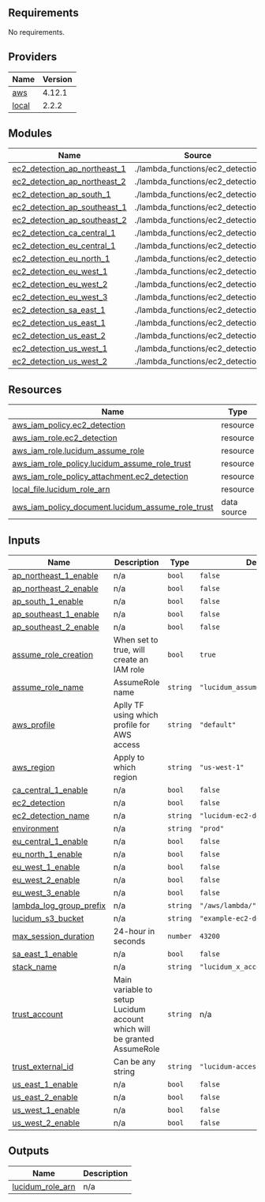 <!-- BEGIN_TF_DOCS -->
## Requirements

No requirements.

## Providers

| Name | Version |
|------|---------|
| <a name="provider_aws"></a> [aws](#provider\_aws) | 4.12.1 |
| <a name="provider_local"></a> [local](#provider\_local) | 2.2.2 |

## Modules

| Name | Source | Version |
|------|--------|---------|
| <a name="module_ec2_detection_ap_northeast_1"></a> [ec2\_detection\_ap\_northeast\_1](#module\_ec2\_detection\_ap\_northeast\_1) | ./lambda_functions/ec2_detection | n/a |
| <a name="module_ec2_detection_ap_northeast_2"></a> [ec2\_detection\_ap\_northeast\_2](#module\_ec2\_detection\_ap\_northeast\_2) | ./lambda_functions/ec2_detection | n/a |
| <a name="module_ec2_detection_ap_south_1"></a> [ec2\_detection\_ap\_south\_1](#module\_ec2\_detection\_ap\_south\_1) | ./lambda_functions/ec2_detection | n/a |
| <a name="module_ec2_detection_ap_southeast_1"></a> [ec2\_detection\_ap\_southeast\_1](#module\_ec2\_detection\_ap\_southeast\_1) | ./lambda_functions/ec2_detection | n/a |
| <a name="module_ec2_detection_ap_southeast_2"></a> [ec2\_detection\_ap\_southeast\_2](#module\_ec2\_detection\_ap\_southeast\_2) | ./lambda_functions/ec2_detection | n/a |
| <a name="module_ec2_detection_ca_central_1"></a> [ec2\_detection\_ca\_central\_1](#module\_ec2\_detection\_ca\_central\_1) | ./lambda_functions/ec2_detection | n/a |
| <a name="module_ec2_detection_eu_central_1"></a> [ec2\_detection\_eu\_central\_1](#module\_ec2\_detection\_eu\_central\_1) | ./lambda_functions/ec2_detection | n/a |
| <a name="module_ec2_detection_eu_north_1"></a> [ec2\_detection\_eu\_north\_1](#module\_ec2\_detection\_eu\_north\_1) | ./lambda_functions/ec2_detection | n/a |
| <a name="module_ec2_detection_eu_west_1"></a> [ec2\_detection\_eu\_west\_1](#module\_ec2\_detection\_eu\_west\_1) | ./lambda_functions/ec2_detection | n/a |
| <a name="module_ec2_detection_eu_west_2"></a> [ec2\_detection\_eu\_west\_2](#module\_ec2\_detection\_eu\_west\_2) | ./lambda_functions/ec2_detection | n/a |
| <a name="module_ec2_detection_eu_west_3"></a> [ec2\_detection\_eu\_west\_3](#module\_ec2\_detection\_eu\_west\_3) | ./lambda_functions/ec2_detection | n/a |
| <a name="module_ec2_detection_sa_east_1"></a> [ec2\_detection\_sa\_east\_1](#module\_ec2\_detection\_sa\_east\_1) | ./lambda_functions/ec2_detection | n/a |
| <a name="module_ec2_detection_us_east_1"></a> [ec2\_detection\_us\_east\_1](#module\_ec2\_detection\_us\_east\_1) | ./lambda_functions/ec2_detection | n/a |
| <a name="module_ec2_detection_us_east_2"></a> [ec2\_detection\_us\_east\_2](#module\_ec2\_detection\_us\_east\_2) | ./lambda_functions/ec2_detection | n/a |
| <a name="module_ec2_detection_us_west_1"></a> [ec2\_detection\_us\_west\_1](#module\_ec2\_detection\_us\_west\_1) | ./lambda_functions/ec2_detection | n/a |
| <a name="module_ec2_detection_us_west_2"></a> [ec2\_detection\_us\_west\_2](#module\_ec2\_detection\_us\_west\_2) | ./lambda_functions/ec2_detection | n/a |

## Resources

| Name | Type |
|------|------|
| [aws_iam_policy.ec2_detection](https://registry.terraform.io/providers/hashicorp/aws/latest/docs/resources/iam_policy) | resource |
| [aws_iam_role.ec2_detection](https://registry.terraform.io/providers/hashicorp/aws/latest/docs/resources/iam_role) | resource |
| [aws_iam_role.lucidum_assume_role](https://registry.terraform.io/providers/hashicorp/aws/latest/docs/resources/iam_role) | resource |
| [aws_iam_role_policy.lucidum_assume_role_trust](https://registry.terraform.io/providers/hashicorp/aws/latest/docs/resources/iam_role_policy) | resource |
| [aws_iam_role_policy_attachment.ec2_detection](https://registry.terraform.io/providers/hashicorp/aws/latest/docs/resources/iam_role_policy_attachment) | resource |
| [local_file.lucidum_role_arn](https://registry.terraform.io/providers/hashicorp/local/latest/docs/resources/file) | resource |
| [aws_iam_policy_document.lucidum_assume_role_trust](https://registry.terraform.io/providers/hashicorp/aws/latest/docs/data-sources/iam_policy_document) | data source |

## Inputs

| Name | Description | Type | Default | Required |
|------|-------------|------|---------|:--------:|
| <a name="input_ap_northeast_1_enable"></a> [ap\_northeast\_1\_enable](#input\_ap\_northeast\_1\_enable) | n/a | `bool` | `false` | no |
| <a name="input_ap_northeast_2_enable"></a> [ap\_northeast\_2\_enable](#input\_ap\_northeast\_2\_enable) | n/a | `bool` | `false` | no |
| <a name="input_ap_south_1_enable"></a> [ap\_south\_1\_enable](#input\_ap\_south\_1\_enable) | n/a | `bool` | `false` | no |
| <a name="input_ap_southeast_1_enable"></a> [ap\_southeast\_1\_enable](#input\_ap\_southeast\_1\_enable) | n/a | `bool` | `false` | no |
| <a name="input_ap_southeast_2_enable"></a> [ap\_southeast\_2\_enable](#input\_ap\_southeast\_2\_enable) | n/a | `bool` | `false` | no |
| <a name="input_assume_role_creation"></a> [assume\_role\_creation](#input\_assume\_role\_creation) | When set to true, will create an IAM role | `bool` | `true` | no |
| <a name="input_assume_role_name"></a> [assume\_role\_name](#input\_assume\_role\_name) | AssumeRole name | `string` | `"lucidum_assume_role"` | no |
| <a name="input_aws_profile"></a> [aws\_profile](#input\_aws\_profile) | Aplly TF using which profile for AWS access | `string` | `"default"` | no |
| <a name="input_aws_region"></a> [aws\_region](#input\_aws\_region) | Apply to which region | `string` | `"us-west-1"` | no |
| <a name="input_ca_central_1_enable"></a> [ca\_central\_1\_enable](#input\_ca\_central\_1\_enable) | n/a | `bool` | `false` | no |
| <a name="input_ec2_detection"></a> [ec2\_detection](#input\_ec2\_detection) | n/a | `bool` | `false` | no |
| <a name="input_ec2_detection_name"></a> [ec2\_detection\_name](#input\_ec2\_detection\_name) | n/a | `string` | `"lucidum-ec2-detection"` | no |
| <a name="input_environment"></a> [environment](#input\_environment) | n/a | `string` | `"prod"` | no |
| <a name="input_eu_central_1_enable"></a> [eu\_central\_1\_enable](#input\_eu\_central\_1\_enable) | n/a | `bool` | `false` | no |
| <a name="input_eu_north_1_enable"></a> [eu\_north\_1\_enable](#input\_eu\_north\_1\_enable) | n/a | `bool` | `false` | no |
| <a name="input_eu_west_1_enable"></a> [eu\_west\_1\_enable](#input\_eu\_west\_1\_enable) | n/a | `bool` | `false` | no |
| <a name="input_eu_west_2_enable"></a> [eu\_west\_2\_enable](#input\_eu\_west\_2\_enable) | n/a | `bool` | `false` | no |
| <a name="input_eu_west_3_enable"></a> [eu\_west\_3\_enable](#input\_eu\_west\_3\_enable) | n/a | `bool` | `false` | no |
| <a name="input_lambda_log_group_prefix"></a> [lambda\_log\_group\_prefix](#input\_lambda\_log\_group\_prefix) | n/a | `string` | `"/aws/lambda/"` | no |
| <a name="input_lucidum_s3_bucket"></a> [lucidum\_s3\_bucket](#input\_lucidum\_s3\_bucket) | n/a | `string` | `"example-ec2-detection-bucket"` | no |
| <a name="input_max_session_duration"></a> [max\_session\_duration](#input\_max\_session\_duration) | 24-hour in seconds | `number` | `43200` | no |
| <a name="input_sa_east_1_enable"></a> [sa\_east\_1\_enable](#input\_sa\_east\_1\_enable) | n/a | `bool` | `false` | no |
| <a name="input_stack_name"></a> [stack\_name](#input\_stack\_name) | n/a | `string` | `"lucidum_x_account_deployment"` | no |
| <a name="input_trust_account"></a> [trust\_account](#input\_trust\_account) | Main variable to setup Lucidum account which will be granted AssumeRole | `string` | n/a | yes |
| <a name="input_trust_external_id"></a> [trust\_external\_id](#input\_trust\_external\_id) | Can be any string | `string` | `"lucidum-access"` | no |
| <a name="input_us_east_1_enable"></a> [us\_east\_1\_enable](#input\_us\_east\_1\_enable) | n/a | `bool` | `false` | no |
| <a name="input_us_east_2_enable"></a> [us\_east\_2\_enable](#input\_us\_east\_2\_enable) | n/a | `bool` | `false` | no |
| <a name="input_us_west_1_enable"></a> [us\_west\_1\_enable](#input\_us\_west\_1\_enable) | n/a | `bool` | `false` | no |
| <a name="input_us_west_2_enable"></a> [us\_west\_2\_enable](#input\_us\_west\_2\_enable) | n/a | `bool` | `false` | no |

## Outputs

| Name | Description |
|------|-------------|
| <a name="output_lucidum_role_arn"></a> [lucidum\_role\_arn](#output\_lucidum\_role\_arn) | n/a |
<!-- END_TF_DOCS -->